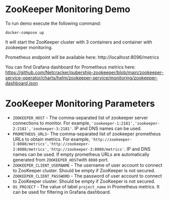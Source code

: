 # ZooKeeper Monitoring Demo

To run demo execute the following command:
```
docker-compose up
```

It will start the ZooKeeper cluster with 3 containers and container with zookeeper monitoring.

Prometheus endpoint will be available here: http://localhost:8096/metrics

You can find Grafana dashboard for Prometheus metrics here: https://github.com/Netcracker/qubership-zookeeper/blob/main/zookeeper-service-operator/charts/helm/zookeeper-service/monitoring/zookeeper-dashboard.json

# ZooKeeper Monitoring Parameters

* `ZOOKEEPER_HOST` - The comma-separated list of zookeeper server connections to monitor. For example, `'zookeeper-1:2181','zookeeper-2:2181','zookeeper-3:2181'`. IP and DNS names can be used.
* `PROMETHEUS_URLS`- The comma-separated list of zookeeper prometheus URLs to obtain metrics. For example, `'http://zookeeper-1:8080/metrics','http://zookeeper-2:8080/metrics','http://zookeeper-3:8080/metrics'`. IP and DNS names can be used. If empty prometheus URLs are automatically generated from `ZOOKEEPER_HOST`with `8080` port.
* `ZOOKEEPER_CLIENT_USERNAME` - The username of user account to connect to ZooKeeper cluster. Should be empty if ZooKeeper is not secured.
* `ZOOKEEPER_CLIENT_PASSWORD` - The password of user account to connect to ZooKeeper cluster. Should be empty if ZooKeeper is not secured.
* `OS_PROJECT` - The value of label `project_name` in Prometheus metrics. It can be used for filtering in Grafana dashboard.